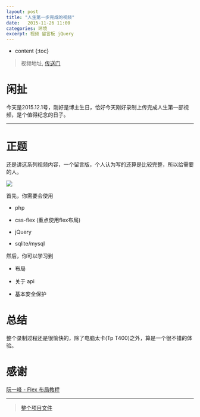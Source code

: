 ```yaml
---
layout: post
title: "人生第一步完成的视频"
date:   2015-11-26 11:00
categories: 环境
excerpt: 视频 留言板 jQuery
---
```


* content
{:toc}

> 视频地址, [传送门](http://rrytip.github.io/home/awesome-guestbook/organize-your-project.html)

# 闲扯

今天是2015.12.1号，刚好是博主生日，恰好今天刚好录制上传完成人生第一部视频，是个值得纪念的日子。

---

# 正题

还是讲这系列视频内容，一个留言版，个人认为写的还算是比较完整，所以给需要的人。

![](http://ww2.sinaimg.cn/mw690/baa3278fgw1eyki0tbo7jj20of0ky75g.jpg)

首先，你需要会使用

* php

* css-flex (重点使用flex布局)

* jQuery

* sqlite/mysql

然后，你可以学习到

* 布局

* 关于 api

* 基本安全保护

# 总结

整个录制过程还是很愉快的，除了电脑太卡(Tp T400)之外，算是一个很不错的体验。

# 感谢

[阮一峰 - Flex 布局教程](http://www.ruanyifeng.com/blog/2015/07/flex-grammar.html)

---

> [整个项目文件](https://github.com/RryLee/guestbook)
